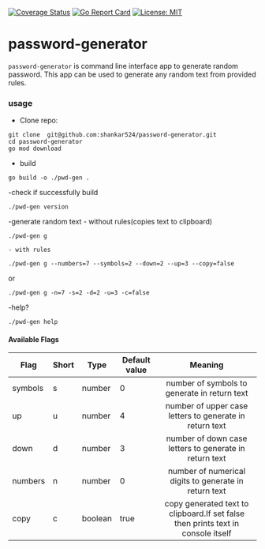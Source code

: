 <!-- [![Build Status](https://github.com/shankar524/password-generator/workflows/test%20and%20build/badge.svg)](https://github.com/shankar524/password-generator/actions?workflow=test%20and%20build) -->
[![Coverage Status](https://coveralls.io/repos/github/shankar524/password-generator/badge.svg)](https://coveralls.io/github/shankar524/password-generator)
[![Go Report Card](https://goreportcard.com/badge/github.com/jandelgado/golang-ci-template-github-actions)](https://goreportcard.com/report/github.com/jandelgado/golang-ci-template-github-actions)
[![License: MIT](https://img.shields.io/badge/License-MIT-yellow.svg)](https://opensource.org/licenses/MIT)
# password-generator
`password-generator` is command line interface app to generate random password. This app can be used to generate any random text from provided rules.

### usage

- Clone repo:
```
git clone  git@github.com:shankar524/password-generator.git
cd password-generator
go mod download
```
- build 
```
go build -o ./pwd-gen .
```
-check if successfully build
```
./pwd-gen version
```
-generate random text
    - without rules(copies text to clipboard)
```
./pwd-gen g
```
    - with rules
```terminal
./pwd-gen g --numbers=7 --symbols=2 --down=2 --up=3 --copy=false
```
or
```terminal
./pwd-gen g -n=7 -s=2 -d=2 -u=3 -c=false
```
-help?
```
./pwd-gen help
```

#### Available Flags

| Flag   | Short |Type   |Default value |Meaning|
| -------| ------|-------|--------------|:------------------------------------------------------:|
| symbols| s     |number |0             |number of symbols to generate in return text| 
| up     | u     |number |4             | number of upper case letters to generate in return text|
| down   | d     |number |3             | number of down case letters to generate in return text|
| numbers| n     |number |0             | number of numerical digits to generate in return text|
| copy   | c     |boolean|true          | copy generated text to clipboard.If set false then prints text in console itself|
